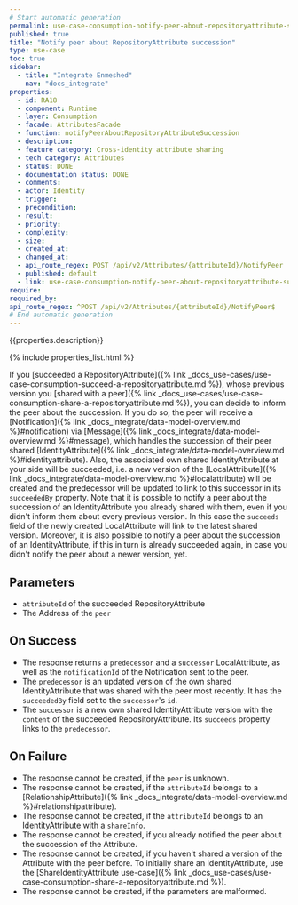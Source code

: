 ```yaml
---
# Start automatic generation
permalink: use-case-consumption-notify-peer-about-repositoryattribute-succession
published: true
title: "Notify peer about RepositoryAttribute succession"
type: use-case
toc: true
sidebar:
  - title: "Integrate Enmeshed"
    nav: "docs_integrate"
properties:
  - id: RA18
  - component: Runtime
  - layer: Consumption
  - facade: AttributesFacade
  - function: notifyPeerAboutRepositoryAttributeSuccession
  - description:
  - feature category: Cross-identity attribute sharing
  - tech category: Attributes
  - status: DONE
  - documentation status: DONE
  - comments:
  - actor: Identity
  - trigger:
  - precondition:
  - result:
  - priority:
  - complexity:
  - size:
  - created_at:
  - changed_at:
  - api_route_regex: POST /api/v2/Attributes/{attributeId}/NotifyPeer
  - published: default
  - link: use-case-consumption-notify-peer-about-repositoryattribute-succession
require:
required_by:
api_route_regex: ^POST /api/v2/Attributes/{attributeId}/NotifyPeer$
# End automatic generation
---
```


{{properties.description}}

{% include properties_list.html %}

If you [succeeded a RepositoryAttribute]({% link _docs_use-cases/use-case-consumption-succeed-a-repositoryattribute.md %}), whose previous version you [shared with a peer]({% link _docs_use-cases/use-case-consumption-share-a-repositoryattribute.md %}), you can decide to inform the peer about the succession.
If you do so, the peer will receive a [Notification]({% link _docs_integrate/data-model-overview.md %}#notification) via [Message]({% link _docs_integrate/data-model-overview.md %}#message), which handles the succession of their peer shared [IdentityAttribute]({% link _docs_integrate/data-model-overview.md %}#identityattribute).
Also, the associated own shared IdentityAttribute at your side will be succeeded, i.e. a new version of the [LocalAttribute]({% link _docs_integrate/data-model-overview.md %}#localattribute) will be created and the predecessor will be updated to link to this successor in its `succeededBy` property.
Note that it is possible to notify a peer about the succession of an IdentityAttribute you already shared with them, even if you didn't inform them about every previous version.
In this case the `succeeds` field of the newly created LocalAttribute will link to the latest shared version.
Moreover, it is also possible to notify a peer about the succession of an IdentityAttribute, if this in turn is already succeeded again, in case you didn't notify the peer about a newer version, yet.

## Parameters

- `attributeId` of the succeeded RepositoryAttribute
- The Address of the `peer`

## On Success

- The response returns a `predecessor` and a `successor` LocalAttribute, as well as the `notificationId` of the Notification sent to the peer.
- The `predecessor` is an updated version of the own shared IdentityAttribute that was shared with the peer most recently. It has the `succeededBy` field set to the `successor`'s `id`.
- The `successor` is a new own shared IdentityAttribute version with the `content` of the succeeded RepositoryAttribute. Its `succeeds` property links to the `predecessor`.

## On Failure

- The response cannot be created, if the `peer` is unknown.
- The response cannot be created, if the `attributeId` belongs to a [RelationshipAttribute]({% link _docs_integrate/data-model-overview.md %}#relationshipattribute).
- The response cannot be created, if the `attributeId` belongs to an IdentityAttribute with a `shareInfo`.
- The response cannot be created, if you already notified the peer about the succession of the Attribute.
- The response cannot be created, if you haven't shared a version of the Attribute with the peer before. To initially share an IdentityAttribute, use the [ShareIdentityAttribute use-case]({% link _docs_use-cases/use-case-consumption-share-a-repositoryattribute.md %}).
- The response cannot be created, if the parameters are malformed.
